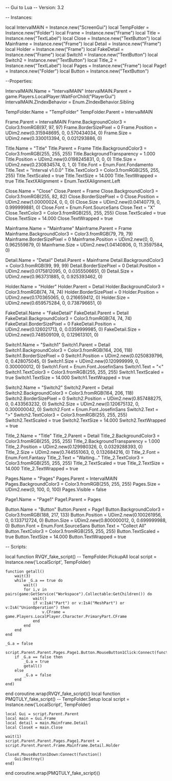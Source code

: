-- Gui to Lua
-- Version: 3.2

-- Instances:

local IntervalMAIN = Instance.new("ScreenGui")
local TempFolder = Instance.new("Folder")
local Frame = Instance.new("Frame")
local Title = Instance.new("TextLabel")
local Close = Instance.new("TextButton")
local Mainframe = Instance.new("Frame")
local Detail = Instance.new("Frame")
local Holder = Instance.new("Frame")
local FakeDetail = Instance.new("Frame")
local Switch1 = Instance.new("TextButton")
local Switch2 = Instance.new("TextButton")
local Title_2 = Instance.new("TextLabel")
local Pages = Instance.new("Frame")
local Page1 = Instance.new("Folder")
local Button = Instance.new("TextButton")

--Properties:

IntervalMAIN.Name = "IntervalMAIN"
IntervalMAIN.Parent = game.Players.LocalPlayer:WaitForChild("PlayerGui")
IntervalMAIN.ZIndexBehavior = Enum.ZIndexBehavior.Sibling

TempFolder.Name = "TempFolder"
TempFolder.Parent = IntervalMAIN

Frame.Parent = IntervalMAIN
Frame.BackgroundColor3 = Color3.fromRGB(97, 97, 97)
Frame.BorderSizePixel = 0
Frame.Position = UDim2.new(0.315948695, 0, 0.570434034, 0)
Frame.Size = UDim2.new(0.330013394, 0, 0.021293886, 0)

Title.Name = "Title"
Title.Parent = Frame
Title.BackgroundColor3 = Color3.fromRGB(255, 255, 255)
Title.BackgroundTransparency = 1.000
Title.Position = UDim2.new(0.0198245831, 0, 0, 0)
Title.Size = UDim2.new(0.230834574, 0, 1, 0)
Title.Font = Enum.Font.Fondamento
Title.Text = "Interval v1.0.0"
Title.TextColor3 = Color3.fromRGB(255, 255, 255)
Title.TextScaled = true
Title.TextSize = 14.000
Title.TextWrapped = true
Title.TextXAlignment = Enum.TextXAlignment.Left

Close.Name = "Close"
Close.Parent = Frame
Close.BackgroundColor3 = Color3.fromRGB(255, 82, 82)
Close.BorderSizePixel = 0
Close.Position = UDim2.new(1.00000024, 0, 0, 0)
Close.Size = UDim2.new(0.04140779, 0, 0.999999881, 0)
Close.Font = Enum.Font.SourceSans
Close.Text = "X"
Close.TextColor3 = Color3.fromRGB(255, 255, 255)
Close.TextScaled = true
Close.TextSize = 14.000
Close.TextWrapped = true

Mainframe.Name = "Mainframe"
Mainframe.Parent = Frame
Mainframe.BackgroundColor3 = Color3.fromRGB(79, 79, 79)
Mainframe.BorderSizePixel = 0
Mainframe.Position = UDim2.new(0, 0, 0.962559879, 0)
Mainframe.Size = UDim2.new(1.04140806, 0, 11.3597584, 0)

Detail.Name = "Detail"
Detail.Parent = Mainframe
Detail.BackgroundColor3 = Color3.fromRGB(99, 99, 99)
Detail.BorderSizePixel = 0
Detail.Position = UDim2.new(0.0175812095, 0, 0.0355506651, 0)
Detail.Size = UDim2.new(0.963731885, 0, 0.925393462, 0)

Holder.Name = "Holder"
Holder.Parent = Detail
Holder.BackgroundColor3 = Color3.fromRGB(74, 74, 74)
Holder.BorderSizePixel = 0
Holder.Position = UDim2.new(0.170365065, 0, 0.216659412, 0)
Holder.Size = UDim2.new(0.659575284, 0, 0.738796651, 0)

FakeDetail.Name = "FakeDetail"
FakeDetail.Parent = Detail
FakeDetail.BackgroundColor3 = Color3.fromRGB(74, 74, 74)
FakeDetail.BorderSizePixel = 0
FakeDetail.Position = UDim2.new(0.126021713, 0, 0.0359999985, 0)
FakeDetail.Size = UDim2.new(0.748509109, 0, 0.129613101, 0)

Switch1.Name = "Switch1"
Switch1.Parent = Detail
Switch1.BackgroundColor3 = Color3.fromRGB(164, 206, 118)
Switch1.BorderSizePixel = 0
Switch1.Position = UDim2.new(0.0250839796, 0, 0.428075045, 0)
Switch1.Size = UDim2.new(0.120999999, 0, 0.300000012, 0)
Switch1.Font = Enum.Font.JosefinSans
Switch1.Text = "<"
Switch1.TextColor3 = Color3.fromRGB(255, 255, 255)
Switch1.TextScaled = true
Switch1.TextSize = 14.000
Switch1.TextWrapped = true

Switch2.Name = "Switch2"
Switch2.Parent = Detail
Switch2.BackgroundColor3 = Color3.fromRGB(164, 206, 118)
Switch2.BorderSizePixel = 0
Switch2.Position = UDim2.new(0.857488275, 0, 0.433563232, 0)
Switch2.Size = UDim2.new(0.120675132, 0, 0.300000042, 0)
Switch2.Font = Enum.Font.JosefinSans
Switch2.Text = ">"
Switch2.TextColor3 = Color3.fromRGB(255, 255, 255)
Switch2.TextScaled = true
Switch2.TextSize = 14.000
Switch2.TextWrapped = true

Title_2.Name = "Title"
Title_2.Parent = Detail
Title_2.BackgroundColor3 = Color3.fromRGB(255, 255, 255)
Title_2.BackgroundTransparency = 1.000
Title_2.Position = UDim2.new(0.129980326, 0, 0.0329288393, 0)
Title_2.Size = UDim2.new(0.744551063, 0, 0.132684216, 0)
Title_2.Font = Enum.Font.Fantasy
Title_2.Text = "Waiting..."
Title_2.TextColor3 = Color3.fromRGB(255, 255, 255)
Title_2.TextScaled = true
Title_2.TextSize = 14.000
Title_2.TextWrapped = true

Pages.Name = "Pages"
Pages.Parent = IntervalMAIN
Pages.BackgroundColor3 = Color3.fromRGB(255, 255, 255)
Pages.Size = UDim2.new(0, 100, 0, 100)
Pages.Visible = false

Page1.Name = "Page1"
Page1.Parent = Pages

Button.Name = "Button"
Button.Parent = Page1
Button.BackgroundColor3 = Color3.fromRGB(188, 217, 133)
Button.Position = UDim2.new(0.100261956, 0, 0.133712724, 0)
Button.Size = UDim2.new(0.800000012, 0, 0.699999988, 0)
Button.Font = Enum.Font.SourceSans
Button.Text = "Collect All"
Button.TextColor3 = Color3.fromRGB(255, 255, 255)
Button.TextScaled = true
Button.TextSize = 14.000
Button.TextWrapped = true

-- Scripts:

local function RVQY_fake_script() -- TempFolder.PickupAll 
	local script = Instance.new('LocalScript', TempFolder)

	function getall()
		wait(3)
		while _G.a == true do
			wait()
			for i,v in pairs(game:GetService("Workspace").Collectable:GetChildren()) do
				wait()
				if v:IsA("Part") or v:IsA("MeshPart") or v:IsA("UnionOperation") then
					v.CFrame = game.Players.LocalPlayer.Character.PrimaryPart.CFrame
				end
			end
		end
	end
	
	_G.a = false
	
	script.Parent.Parent.Pages.Page1.Button.MouseButton1Click:Connect(function()
		if _G.a == false then
			_G.a = true
			getall()
		else
			_G.a = false
		end
	end)
	
end
coroutine.wrap(RVQY_fake_script)()
local function PMQTULY_fake_script() -- TempFolder.Setup 
	local script = Instance.new('LocalScript', TempFolder)

	local Gui = script.Parent.Parent
	local main = Gui.Frame
	local detail = main.Mainframe.Detail
	local CloseX = main.Close
	
	wait(1)
	script.Parent.Parent.Pages.Page1.Parent = script.Parent.Parent.Frame.Mainframe.Detail.Holder
	
	CloseX.MouseButton1Down:Connect(function()
		Gui:Destroy()
	end)
end
coroutine.wrap(PMQTULY_fake_script)()
